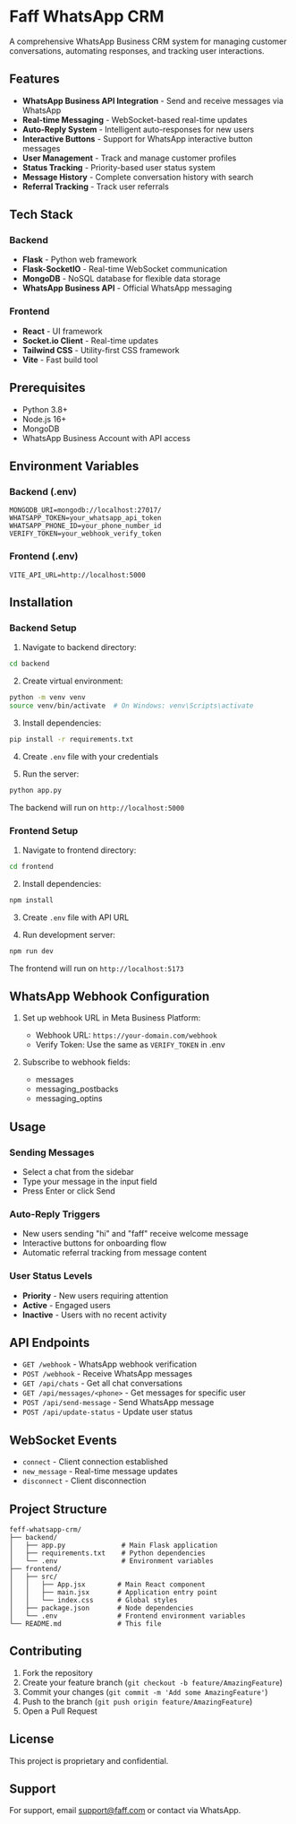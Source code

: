 # Faff WhatsApp CRM

A comprehensive WhatsApp Business CRM system for managing customer conversations, automating responses, and tracking user interactions.

## Features

- **WhatsApp Business API Integration** - Send and receive messages via WhatsApp
- **Real-time Messaging** - WebSocket-based real-time updates
- **Auto-Reply System** - Intelligent auto-responses for new users
- **Interactive Buttons** - Support for WhatsApp interactive button messages
- **User Management** - Track and manage customer profiles
- **Status Tracking** - Priority-based user status system
- **Message History** - Complete conversation history with search
- **Referral Tracking** - Track user referrals

## Tech Stack

### Backend
- **Flask** - Python web framework
- **Flask-SocketIO** - Real-time WebSocket communication
- **MongoDB** - NoSQL database for flexible data storage
- **WhatsApp Business API** - Official WhatsApp messaging

### Frontend
- **React** - UI framework
- **Socket.io Client** - Real-time updates
- **Tailwind CSS** - Utility-first CSS framework
- **Vite** - Fast build tool

## Prerequisites

- Python 3.8+
- Node.js 16+
- MongoDB
- WhatsApp Business Account with API access

## Environment Variables

### Backend (.env)
```env
MONGODB_URI=mongodb://localhost:27017/
WHATSAPP_TOKEN=your_whatsapp_api_token
WHATSAPP_PHONE_ID=your_phone_number_id
VERIFY_TOKEN=your_webhook_verify_token
```

### Frontend (.env)
```env
VITE_API_URL=http://localhost:5000
```

## Installation

### Backend Setup

1. Navigate to backend directory:
```bash
cd backend
```

2. Create virtual environment:
```bash
python -m venv venv
source venv/bin/activate  # On Windows: venv\Scripts\activate
```

3. Install dependencies:
```bash
pip install -r requirements.txt
```

4. Create `.env` file with your credentials

5. Run the server:
```bash
python app.py
```

The backend will run on `http://localhost:5000`

### Frontend Setup

1. Navigate to frontend directory:
```bash
cd frontend
```

2. Install dependencies:
```bash
npm install
```

3. Create `.env` file with API URL

4. Run development server:
```bash
npm run dev
```

The frontend will run on `http://localhost:5173`

## WhatsApp Webhook Configuration

1. Set up webhook URL in Meta Business Platform:
   - Webhook URL: `https://your-domain.com/webhook`
   - Verify Token: Use the same as `VERIFY_TOKEN` in .env

2. Subscribe to webhook fields:
   - messages
   - messaging_postbacks
   - messaging_optins

## Usage

### Sending Messages
- Select a chat from the sidebar
- Type your message in the input field
- Press Enter or click Send

### Auto-Reply Triggers
- New users sending "hi" and "faff" receive welcome message
- Interactive buttons for onboarding flow
- Automatic referral tracking from message content

### User Status Levels
- **Priority** - New users requiring attention
- **Active** - Engaged users
- **Inactive** - Users with no recent activity

## API Endpoints

- `GET /webhook` - WhatsApp webhook verification
- `POST /webhook` - Receive WhatsApp messages
- `GET /api/chats` - Get all chat conversations
- `GET /api/messages/<phone>` - Get messages for specific user
- `POST /api/send-message` - Send WhatsApp message
- `POST /api/update-status` - Update user status

## WebSocket Events

- `connect` - Client connection established
- `new_message` - Real-time message updates
- `disconnect` - Client disconnection

## Project Structure

```
feff-whatsapp-crm/
├── backend/
│   ├── app.py              # Main Flask application
│   ├── requirements.txt    # Python dependencies
│   └── .env                # Environment variables
├── frontend/
│   ├── src/
│   │   ├── App.jsx        # Main React component
│   │   ├── main.jsx       # Application entry point
│   │   └── index.css      # Global styles
│   ├── package.json       # Node dependencies
│   └── .env               # Frontend environment variables
└── README.md              # This file
```

## Contributing

1. Fork the repository
2. Create your feature branch (`git checkout -b feature/AmazingFeature`)
3. Commit your changes (`git commit -m 'Add some AmazingFeature'`)
4. Push to the branch (`git push origin feature/AmazingFeature`)
5. Open a Pull Request

## License

This project is proprietary and confidential.

## Support

For support, email support@faff.com or contact via WhatsApp.